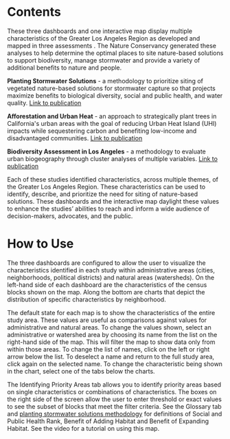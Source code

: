 # Contents


These three dashboards and one interactive map display multiple characteristics of the Greater Los Angeles Region as developed and mapped in three assessments . The Nature Conservancy generated these analyses to help determine the optimal places to site nature-based solutions to support biodiversity, manage stormwater and provide a variety of additional benefits to nature and people.


**Planting Stormwater Solutions** - a methodology to prioritize siting of vegetated nature-based solutions for stormwater capture so that projects maximize benefits to biological diversity, social and public health, and water quality. [Link to publication](https://www.scienceforconservation.org/products/planting-stormwater-solutions-methodology)

**Afforestation and Urban Heat** - an approach to strategically plant trees in California's urban areas with the goal of reducing Urban Heat Island (UHI) impacts while sequestering carbon and benefiting low-income and disadvantaged communities. [Link to publication]( https://www.sciencedirect.com/science/article/abs/pii/S2210670722001536)

**Biodiversity Assessment in Los Angeles** - a methodology to evaluate urban biogeography through cluster analyses of multiple variables. [Link to publication](https://www.scienceforconservation.org/products/BAILA)

Each of these studies identified characteristics, across multiple themes, of the Greater Los Angeles Region. These characteristics can be used to identify, describe, and prioritize the need for siting of nature-based solutions. These dashboards and the interactive map daylight these values to enhance the studies’ abilities to reach and inform a wide audience of decision-makers, advocates, and the public.


# How to Use


The three dashboards are configured to allow the user to visualize the characteristics identified in each study within administrative areas (cities, neighborhoods, political districts) and natural areas (watersheds).  On the left-hand side of each dashboard are the characteristics of the census blocks shown on the map. Along the bottom are charts that depict the distribution of specific characteristics by neighborhood.


The default state for each map is to show the characteristics of the entire study area. These values are useful as comparisons against values for administrative and natural areas. To change the values shown, select an administrative or watershed area by choosing its name from the list on the right-hand side of the map. This will filter the map to show data only from within those areas. To change the list of names, click on the left or right arrow below the list.  To deselect a name and return to the full study area, click again on the selected name.  To change the characteristic being shown in the chart, select one of the tabs below the charts.


The Identifying Priority Areas tab allows you to identify priority areas based on single characteristics or combinations of characteristics. The boxes on the right side of the screen allow the user to enter threshold or exact values to see the subset of blocks that meet the filter criteria. See the Glossary tab and 
  <a href="https://www.scienceforconservation.org/products/planting-stormwater-solutions-methodology">planting stormwater solutions methodology</a> for definitions of Social and Public Health Rank, Benefit of Adding Habitat and Benefit of Expanding Habitat. See the video <here> for a tutorial on using this map.
